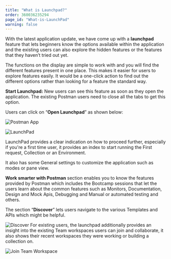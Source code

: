 ```yaml
---
title: "What is Launchpad?"
order: 360036235294
page_id: "What-is-LaunchPad"
warning: false
---
```


With the latest application update, we have come up with a **launchpad** feature that lets beginners know the options available within the application and the existing users can also explore the hidden features or the features that they haven’t tried out yet. 

The functions on the display are simple to work with and you will find the different features present in one place. This makes it easier for users to explore features easily. It would be a one-click action to find out the different options rather than looking for a feature the standard way.

**Start Launchpad:** New users can see this feature as soon as they open the application. The existing Postman users need to close all the tabs to get this option.

Users can click on “**Open Launchpad**” as shown below:

![Postman App](https://drive.google.com/open?id=1vHDWizOMsquCrP0yRXuvjah7-wMGHevw) 


![LaunchPad](https://drive.google.com/open?id=170YZKviVKZoaSJi6OtKuNBbTqOCbF054) 




LaunchPad provides a clear indication on how to proceed further, especially if you're a first time user, it provides an index to start running the First request, Collection or an Environment. 

It also has some General settings to customize the application such as modes or pane view.

**Work smarter with Postman** section enables you to know the features provided by Postman which includes the Bootcamp sessions that let the users learn about the common features such as Monitors, Documentation, Design and Mock Apis, Debugging and Manual or automated testing and others.

The section “**Discover**” lets users navigate to the various Templates and APIs which might be helpful.

![Discover](https://drive.google.com/open?id=1Fxev3ULBUIFOwhJlD_FFHJnX0myIpG_d)
For existing users, the launchpad additionally provides an insight into the existing Team workspaces users can join and collaborate, it also shows their recent workspaces they were working or building a collection on.

![Join Team Workspace](https://drive.google.com/open?id=1LVjAhhqpdIigyiBPsdR51B5g27FnLpof)
